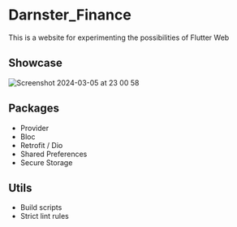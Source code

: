 # Darnster_Finance
This is a website for experimenting the possibilities of Flutter Web

## Showcase
![Screenshot 2024-03-05 at 23 00 58](https://github.com/Tsakane-M/DarnsterFinance/assets/61164846/bc5b289f-80cc-45ab-b097-a51a8c6da68b)



## Packages
- Provider
- Bloc
- Retrofit / Dio
- Shared Preferences
- Secure Storage

## Utils
- Build scripts
- Strict lint rules
